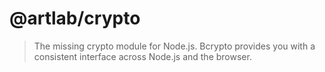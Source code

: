 # @artlab/crypto

> The missing crypto module for Node.js. Bcrypto provides you with a consistent
> interface across Node.js and the browser.
